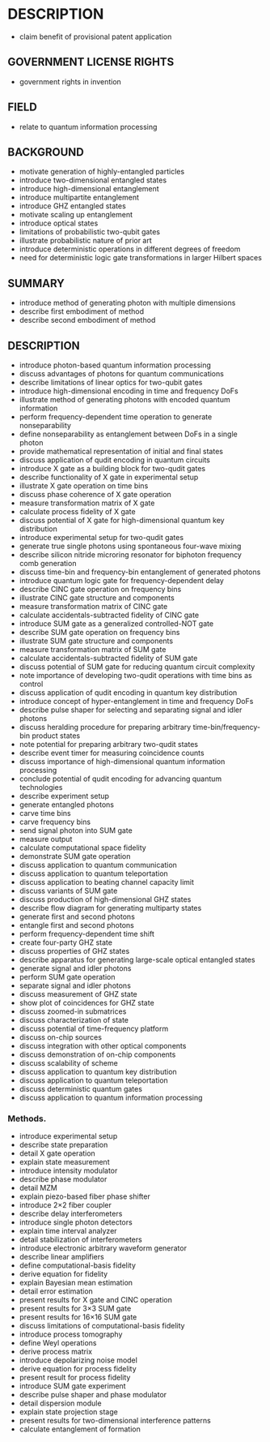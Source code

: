 # DESCRIPTION

- claim benefit of provisional patent application

## GOVERNMENT LICENSE RIGHTS

- government rights in invention

## FIELD

- relate to quantum information processing

## BACKGROUND

- motivate generation of highly-entangled particles
- introduce two-dimensional entangled states
- introduce high-dimensional entanglement
- introduce multipartite entanglement
- introduce GHZ entangled states
- motivate scaling up entanglement
- introduce optical states
- limitations of probabilistic two-qubit gates
- illustrate probabilistic nature of prior art
- introduce deterministic operations in different degrees of freedom
- need for deterministic logic gate transformations in larger Hilbert spaces

## SUMMARY

- introduce method of generating photon with multiple dimensions
- describe first embodiment of method
- describe second embodiment of method

## DESCRIPTION

- introduce photon-based quantum information processing
- discuss advantages of photons for quantum communications
- describe limitations of linear optics for two-qubit gates
- introduce high-dimensional encoding in time and frequency DoFs
- illustrate method of generating photons with encoded quantum information
- perform frequency-dependent time operation to generate nonseparability
- define nonseparability as entanglement between DoFs in a single photon
- provide mathematical representation of initial and final states
- discuss application of qudit encoding in quantum circuits
- introduce X gate as a building block for two-qudit gates
- describe functionality of X gate in experimental setup
- illustrate X gate operation on time bins
- discuss phase coherence of X gate operation
- measure transformation matrix of X gate
- calculate process fidelity of X gate
- discuss potential of X gate for high-dimensional quantum key distribution
- introduce experimental setup for two-qudit gates
- generate true single photons using spontaneous four-wave mixing
- describe silicon nitride microring resonator for biphoton frequency comb generation
- discuss time-bin and frequency-bin entanglement of generated photons
- introduce quantum logic gate for frequency-dependent delay
- describe CINC gate operation on frequency bins
- illustrate CINC gate structure and components
- measure transformation matrix of CINC gate
- calculate accidentals-subtracted fidelity of CINC gate
- introduce SUM gate as a generalized controlled-NOT gate
- describe SUM gate operation on frequency bins
- illustrate SUM gate structure and components
- measure transformation matrix of SUM gate
- calculate accidentals-subtracted fidelity of SUM gate
- discuss potential of SUM gate for reducing quantum circuit complexity
- note importance of developing two-qudit operations with time bins as control
- discuss application of qudit encoding in quantum key distribution
- introduce concept of hyper-entanglement in time and frequency DoFs
- describe pulse shaper for selecting and separating signal and idler photons
- discuss heralding procedure for preparing arbitrary time-bin/frequency-bin product states
- note potential for preparing arbitrary two-qudit states
- describe event timer for measuring coincidence counts
- discuss importance of high-dimensional quantum information processing
- conclude potential of qudit encoding for advancing quantum technologies
- describe experiment setup
- generate entangled photons
- carve time bins
- carve frequency bins
- send signal photon into SUM gate
- measure output
- calculate computational space fidelity
- demonstrate SUM gate operation
- discuss application to quantum communication
- discuss application to quantum teleportation
- discuss application to beating channel capacity limit
- discuss variants of SUM gate
- discuss production of high-dimensional GHZ states
- describe flow diagram for generating multiparty states
- generate first and second photons
- entangle first and second photons
- perform frequency-dependent time shift
- create four-party GHZ state
- discuss properties of GHZ states
- describe apparatus for generating large-scale optical entangled states
- generate signal and idler photons
- perform SUM gate operation
- separate signal and idler photons
- discuss measurement of GHZ state
- show plot of coincidences for GHZ state
- discuss zoomed-in submatrices
- discuss characterization of state
- discuss potential of time-frequency platform
- discuss on-chip sources
- discuss integration with other optical components
- discuss demonstration of on-chip components
- discuss scalability of scheme
- discuss application to quantum key distribution
- discuss application to quantum teleportation
- discuss deterministic quantum gates
- discuss application to quantum information processing

### Methods.

- introduce experimental setup
- describe state preparation
- detail X gate operation
- explain state measurement
- introduce intensity modulator
- describe phase modulator
- detail MZM
- explain piezo-based fiber phase shifter
- introduce 2×2 fiber coupler
- describe delay interferometers
- introduce single photon detectors
- explain time interval analyzer
- detail stabilization of interferometers
- introduce electronic arbitrary waveform generator
- describe linear amplifiers
- define computational-basis fidelity
- derive equation for fidelity
- explain Bayesian mean estimation
- detail error estimation
- present results for X gate and CINC operation
- present results for 3×3 SUM gate
- present results for 16×16 SUM gate
- discuss limitations of computational-basis fidelity
- introduce process tomography
- define Weyl operations
- derive process matrix
- introduce depolarizing noise model
- derive equation for process fidelity
- present result for process fidelity
- introduce SUM gate experiment
- describe pulse shaper and phase modulator
- detail dispersion module
- explain state projection stage
- present results for two-dimensional interference patterns
- calculate entanglement of formation

